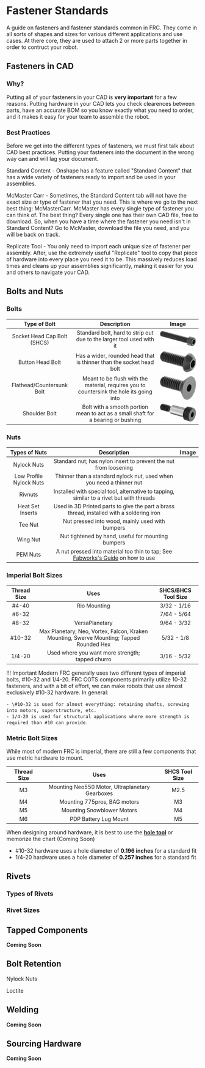 # Fastener Standards

A guide on fasteners and fastener standards common in FRC. They come in all sorts of shapes and sizes for various different applications and use cases. At there core, they are used to attach 2 or more parts together in order to contruct your robot. 

## Fasteners in CAD

### Why?

Putting all of your fasteners in your CAD is **very important** for a few reasons. Putting hardware in your CAD lets you check clearences between parts, have an accurate BOM so you know exactly what you need to order, and it makes it easy for your team to assemble the robot. 

### Best Practices

Before we get into the different types of fasteners, we must first talk about CAD best practices. Putting your fasteners into the document in the wrong way can and will lag your document. 

Standard Content - Onshape has a feature called "Standard Content" that has a wide variety of fasteners ready to import and be used in your assemblies. 

McMaster Carr - Sometimes, the Standard Content tab will not have the exact size or type of fastener that you need. This is where we go to the next best thing: McMasterCarr. McMaster has every single type of fastener you can think of. The best thing? Every single one has their own CAD file, free to download. So, when you have a time where the fastener you need isn't in Standard Content? Go to McMaster, download the file you need, and you will be back on track. 

Replicate Tool - You only need to import each unique size of fastener per assembly. After, use the extremely useful "Replicate" tool to copy that piece of hardware into every place you need it to be. This massively reduces load times and cleans up your assemblies significantly, making it easier for you and others to navigate your CAD.

## Bolts and Nuts

### Bolts
| Type of Bolt | Description | Image |
|:--------------:|:-------:|:-------:|
| Socket Head Cap Bolt (SHCS)| Standard bolt, hard to strip out due to the larger tool used with it | ![Alt text](image.webp) |
| Button Head Bolt | Has a wider, rounded head that is thinner than the socket head bolt | ![Alt text](<image (1).webp>) |
| Flathead/Countersunk Bolt | Meant to be flush with the material, requires you to countersink the hole its going into | ![Alt text](<image (2).webp>) |
| Shoulder Bolt | Bolt with a smooth portion mean to act as a small shaft for a bearing or bushing | ![Alt text](<image (3).webp>) |

### Nuts
| Types of Nuts | Description | Image |
|:-------------:|:-------:|:---------:|
| Nylock Nuts | Standard nut; has nylon insert to prevent the nut from loosening |  |
| Low Profile Nylock Nuts | Thinner than a standard nylock nut, used when you need a thinner nut |  |
| Rivnuts | Installed with special tool, alternative to tapping, similar to a rivet but with threads |  |
| Heat Set Inserts | Used in 3D Printed parts to give the part a brass thread, installed with a soldering iron |  |
| Tee Nut | Nut pressed into wood, mainly used with bumpers |  |
| Wing Nut | Nut tightened by hand, useful for mounting bumpers |  |
| PEM Nuts | A nut pressed into material too thin to tap; See [Fabworks's Guide](https://www.fabworks.com/resources/guidelines/hardware) on how to use |  |

### Imperial Bolt Sizes
| Thread Size | Uses | SHCS/BHCS Tool Size |
|:-----------:|:---------:|:-------------------:|
| \#4-40 | Rio Mounting | 3/32 - 1/16 |
| \#6-32 |  | 7/64 - 5/64 |
| \#8-32 | VersaPlanetary | 9/64 - 3/32 |
| \#10-32 | Max Planetary; Neo, Vortex, Falcon, Kraken Mounting, Swerve Mounting; Tapped Rounded Hex | 5/32 - 1/8 |
| 1/4-20 | Used where you want more strength; tapped churro | 3/16 - 5/32 |

!!! Important
    Modern FRC generally uses two different types of imperial bolts, #10-32 and 1/4-20. FRC COTS components primarily utilize 10-32 fasteners, and with a bit of effort, we can make robots that use almost exclusively #10-32 hardware. In general:

    - \#10-32 is used for almost everything: retaining shafts, screwing into motors, superstructure, etc.
    - 1/4-20 is used for structural applications where more strength is required than #10 can provide. 

### Metric Bolt Sizes
While most of modern FRC is imperial, there are still a few components that use metric hardware to mount.

| Thread Size | Uses | SHCS Tool Size |
|:-----------:|:---------:|:-------------------:|
| M3 | Mounting Neo550 Motor, Ultraplanetary Gearboxes | M2.5 |
| M4 | Mounting 775pros, BAG motors | M3 |
| M5 | Mounting Snowblower Motors | M4 |
| M6 | PDP Battery Lug Mount | M5 |


When designing around hardware, it is best to use the **[hole tool](https://cad.onshape.com/help/Content/hole.htm)** or memorize the chart (Coming Soon)

- \#10-32 hardware uses a hole diameter of **0.196 inches** for a standard fit
- 1/4-20 hardware uses a hole diameter of **0.257 inches** for a standard fit

## Rivets

### Types of Rivets

### Rivet Sizes

## Tapped Components

**Coming Soon**

## Bolt Retention

Nylock Nuts

Loctite


## Welding

**Coming Soon**

## Sourcing Hardware

**Coming Soon**

<!-- Include different kinds of hardware and where to buy them? -->



<br>